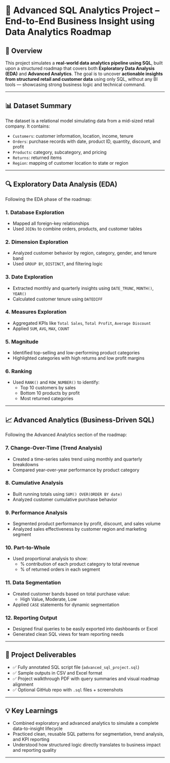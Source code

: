 
# 🧠 Advanced SQL Analytics Project – End-to-End Business Insight using Data Analytics Roadmap

## 📌 Overview

This project simulates a **real-world data analytics pipeline using SQL**, built upon a structured roadmap that covers both **Exploratory Data Analysis (EDA)** and **Advanced Analytics**. The goal is to uncover **actionable insights from structured retail and customer data** using only SQL, without any BI tools — showcasing strong business logic and technical command.

---

## 📊 Dataset Summary

The dataset is a relational model simulating data from a mid-sized retail company. It contains:

- `Customers`: customer information, location, income, tenure  
- `Orders`: purchase records with date, product ID, quantity, discount, and profit  
- `Products`: category, subcategory, and pricing  
- `Returns`: returned items  
- `Region`: mapping of customer location to state or region

---

## 🔍 Exploratory Data Analysis (EDA)

Following the EDA phase of the roadmap:

### 1. **Database Exploration**
- Mapped all foreign-key relationships
- Used `JOINs` to combine orders, products, and customer tables

### 2. **Dimension Exploration**
- Analyzed customer behavior by region, category, gender, and tenure band
- Used `GROUP BY`, `DISTINCT`, and filtering logic

### 3. **Date Exploration**
- Extracted monthly and quarterly insights using `DATE_TRUNC`, `MONTH()`, `YEAR()`
- Calculated customer tenure using `DATEDIFF`

### 4. **Measures Exploration**
- Aggregated KPIs like `Total Sales`, `Total Profit`, `Average Discount`
- Applied `SUM`, `AVG`, `MAX`, `COUNT`

### 5. **Magnitude**
- Identified top-selling and low-performing product categories
- Highlighted categories with high returns and low profit margins

### 6. **Ranking**
- Used `RANK()` and `ROW_NUMBER()` to identify:
  - Top 10 customers by sales
  - Bottom 10 products by profit
  - Most returned categories

---

## 📈 Advanced Analytics (Business-Driven SQL)

Following the Advanced Analytics section of the roadmap:

### 7. **Change-Over-Time (Trend Analysis)**
- Created a time-series sales trend using monthly and quarterly breakdowns  
- Compared year-over-year performance by product category

### 8. **Cumulative Analysis**
- Built running totals using `SUM() OVER(ORDER BY date)`  
- Analyzed customer cumulative purchase behavior

### 9. **Performance Analysis**
- Segmented product performance by profit, discount, and sales volume  
- Analyzed sales effectiveness by customer region and marketing segment

### 10. **Part-to-Whole**
- Used proportional analysis to show:
  - % contribution of each product category to total revenue  
  - % of returned orders in each segment

### 11. **Data Segmentation**
- Created customer bands based on total purchase value:
  - High Value, Moderate, Low  
- Applied `CASE` statements for dynamic segmentation

### 12. **Reporting Output**
- Designed final queries to be easily exported into dashboards or Excel  
- Generated clean SQL views for team reporting needs

---

## 🏁 Project Deliverables

- ✅ Fully annotated SQL script file (`advanced_sql_project.sql`)  
- ✅ Sample outputs in CSV and Excel format  
- ✅ Project walkthrough PDF with query summaries and visual roadmap alignment  
- ✅ Optional GitHub repo with `.sql` files + screenshots

---

## 💡 Key Learnings

- Combined exploratory and advanced analytics to simulate a complete data-to-insight lifecycle  
- Practiced clean, reusable SQL patterns for segmentation, trend analysis, and KPI reporting  
- Understood how structured logic directly translates to business impact and reporting quality

---

